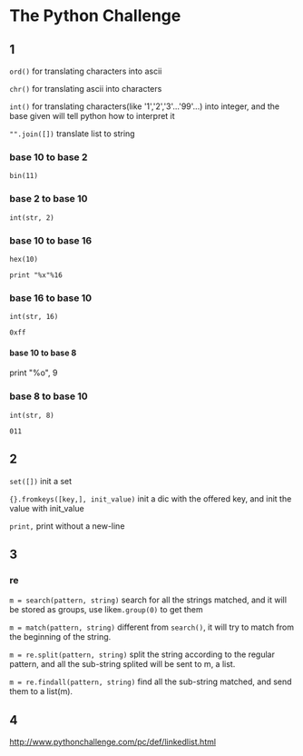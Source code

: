 # The Python Challenge

## 1

```ord()``` for translating characters into ascii

```chr()``` for translating ascii into characters

```int()``` for translating characters(like '1','2','3'...'99'...) into integer, and the base given will tell python how to interpret it

```"".join([])``` translate list to string

### base 10 to base 2

```bin(11)```

### base 2 to base 10

```int(str, 2)```

### base 10 to base 16

```hex(10)```

```print "%x"%16```

### base 16 to base 10

```int(str, 16)```

```0xff```

#### base 10 to base 8

print "%o", 9

### base 8 to base 10

```int(str, 8)```

```011```


## 2

```set([])``` init a set

```{}.fromkeys([key,], init_value)``` init a dic with the offered key, and init the value with init_value 

```print,``` print without a new-line

## 3

### re

```m = search(pattern, string)```  search for all the strings matched, and it will be stored as groups, use like```m.group(0)``` to get them

```m = match(pattern, string)``` different from ```search()```, it will try to match from the beginning of the string.

```m = re.split(pattern, string)``` split the string according to the regular pattern, and all the sub-string splited will be sent to m, a list.

```m = re.findall(pattern, string)``` find all the sub-string matched, and send them to a list(m).

## 4
http://www.pythonchallenge.com/pc/def/linkedlist.html
